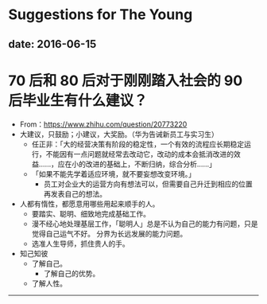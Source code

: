 # Suggestions for The Young

date: 2016-06-15
---

# 70 后和 80 后对于刚刚踏入社会的 90 后毕业生有什么建议？

- From：<https://www.zhihu.com/question/20773220>
- 大建议，只鼓励；小建议，大奖励。（华为告诫新员工与实习生）
    - 任正非：「大的经营决策有阶段的稳定性，一个有效的流程应长期稳定运行，不能因有一点问题就经常去改动它，改动的成本会抵消改进的效益……，应在小的改进的基础上，不断归纳，综合分析……」
    - 「如果不能先学着适应环境，就不要妄想改变环境。」
        - 员工对企业大的运营方向有想法可以，但需要自己升迁到相应的位置再发表自己的想法。
- 人都有惰性，都愿意用哪些用起来顺手的人。
    - 要踏实、聪明、细致地完成基础工作。
    - 漫不经心地处理基层工作，「聪明人」总是不认为自己的能力有问题，只是觉得自己运气不好。
        分界为长远发展的能力问题。
    - 选准人生导师，抓住贵人的手。
- 知己知彼
    - 了解自己。
        - 了解自己的优势。
    - 了解人性。

---
